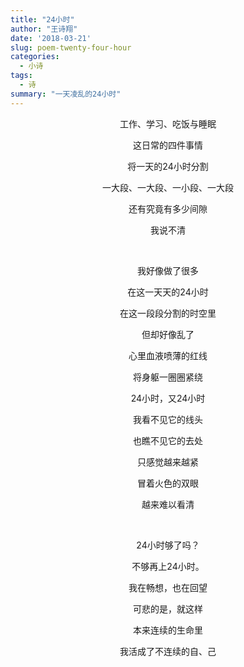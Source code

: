 ```yaml
---
title: "24小时"
author: "王诗翔"
date: '2018-03-21'
slug: poem-twenty-four-hour
categories:
  - 小诗
tags:
  - 诗
summary: "一天凌乱的24小时"
---
```


<center>

工作、学习、吃饭与睡眠

这日常的四件事情

将一天的24小时分割

一大段、一大段、一小段、一大段

还有究竟有多少间隙

我说不清

<br>

我好像做了很多

在这一天天的24小时

在这一段段分割的时空里

但却好像乱了

心里血液喷薄的红线

将身躯一圈圈紧绕

24小时，又24小时

我看不见它的线头

也瞧不见它的去处

只感觉越来越紧

冒着火色的双眼

越来难以看清

<br>

24小时够了吗？

不够再上24小时。

我在畅想，也在回望

可悲的是，就这样

本来连续的生命里

我活成了不连续的自、己

</center>